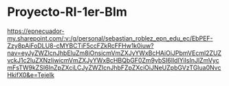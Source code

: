 # Proyecto-RI-1er-BIm

https://epnecuador-my.sharepoint.com/:v:/g/personal/sebastian_roblez_epn_edu_ec/EbPEF-Zzy8pAiFoDLU8-cMYBCTiF5ccFZkRcFFHw1k0iuw?nav=eyJyZWZlcnJhbEluZm8iOnsicmVmZXJyYWxBcHAiOiJPbmVEcml2ZUZvckJ1c2luZXNzIiwicmVmZXJyYWxBcHBQbGF0Zm9ybSI6IldlYiIsInJlZmVycmFsTW9kZSI6InZpZXciLCJyZWZlcnJhbFZpZXciOiJNeUZpbGVzTGlua0NvcHkifX0&e=TejeIk
